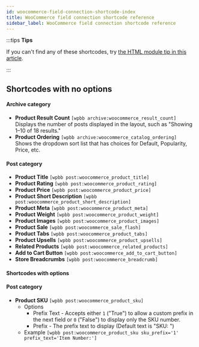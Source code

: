 ```yaml
---
id: woocommerce-field-connection-shortcode-index
title: WooCommerce field connection shortcode reference
sidebar_label: WooCommerce field connection shortcode reference
---
```


:::tips **Tips**

If you can't find any of these shortcodes, try [the HTML module tip in this article](/beaver-themer/field-connections/find-the-full-list-of-field-connection-and-parameters-themer.md).

:::

## Shortcodes with no options

#### Archive category

  * **Product Result Count** `[wpbb archive:woocommerce_result_count]`  
  Displays the number of posts displayed in the layout, such as "Showing 1–10 of 18 results."
  * **Product Ordering** `[wpbb archive:woocommerce_catalog_ordering]`  
  Shows the dropdown sort list that has choices for Default, Popularity, Price, etc.

####  Post category

  * **Product Title** `[wpbb post:woocommerce_product_title]`
  * **Product Rating** `[wpbb post:woocommerce_product_rating]`
  * **Product Price** `[wpbb post:woocommerce_product_price]`
  * **Product Short Description** `[wpbb post:woocommerce_product_short_description]`
  * **Product Meta** `[wpbb post:woocommerce_product_meta]`
  * **Product Weight** `[wpbb post:woocommerce_product_weight]`
  * **Product Images** `[wpbb post:woocommerce_product_images]`
  * **Product Sale** `[wpbb post:woocommerce_sale_flash]`
  * **Product Tabs** `[wpbb post:woocommerce_product_tabs]`
  * **Product Upsells** `[wpbb post:woocommerce_product_upsells]`
  * **Related Products** `[wpbb post:woocommerce_related_products]`
  * **Add to Cart Button** `[wpbb post:woocommerce_add_to_cart_button]`
  * **Store Breadcrumbs** `[wpbb post:woocommerce_breadcrumb]`

#### Shortcodes with options

#### Post category

  * **Product SKU** `[wpbb post:woocommerce_product_sku]`  
    * Options  
      * Prefix Text - Accepts either `1` ("True") to allow a custom prefix in the next field or `0` ("False") to display only the SKU number.
      * Prefix - The prefix text to display (Default text is "SKU: ")
    * Example
    `[wpbb post:woocommerce_product_sku sku_prefix='1' prefix_text='Item Number:']`
